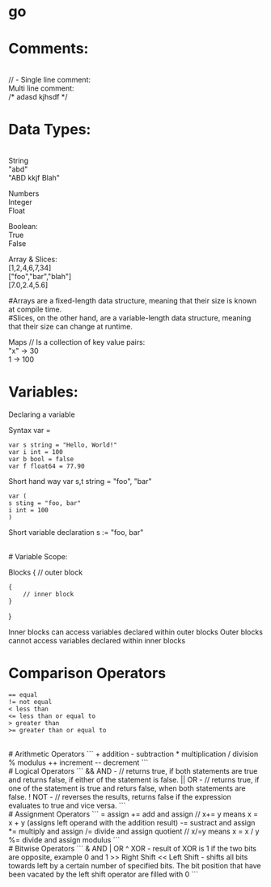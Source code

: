 # go

# Comments:
<br>
// - Single line comment:
<br>
Multi line comment:
<br>
/*
adasd
kjhsdf
*/
<br>

# Data Types:
<br>
String
    <br>
    "abd"
    <br>
    "ABD kkjf Blah"

Numbers
    <br>
    Integer
    <br>
    Float

Boolean:
    <br>
    True
    <br>
    False

Array & Slices:
    <br>
    [1,2,4,6,7,34]
    <br>
    ["foo","bar","blah"]
    <br>
    [7.0,2.4,5.6]

#Arrays are a fixed-length data structure, meaning that their size is known at compile time.
<br>
#Slices, on the other hand, are a variable-length data structure, meaning that their size can change at runtime.

Maps // Is a collection of key value pairs:
    <br>
    "x" -> 30
    <br>
    1 -> 100
<br>

# Variables:

Declaring a variable

Syntax
    var <variable name> <variable type> = <value>

    var s string = "Hello, World!"
    var i int = 100
    var b bool = false
    var f float64 = 77.90

Short hand way
    var s,t string = "foo", "bar"

    var (
    s sting = "foo, bar"
    i int = 100
    )

Short variable declaration
    s := "foo, bar"

<br>
# Variable Scope:

Blocks
{ // outer block

    {
        // inner block
    }

}

Inner blocks can access variables declared within outer blocks
Outer blocks cannot access variables declared within inner blocks
<br>
# Comparison Operators
```
== equal
!= not equal
< less than
<= less than or equal to
> greater than
>= greater than or equal to
```
<br>
# Arithmetic Operators
```
+ addition
- subtraction
* multiplication
/ division
% modulus
++ increment
-- decrement
```
<br>
# Logical Operators
```
&& AND - // returns true, if both statements are true and returns false, if either of the statement is false.
|| OR - // returns true, if one of the statement is true and returs false, when both statements are false.
! NOT - // reverses the results, returns false if the expression evaluates to true and vice versa.
```
<br>
# Assignment Operators
```
= assign
+= add and assign    // x+= y means x = x + y (assigns left operand with the addition result)
-= sustract and assign
*= multiply and assign
/= divide and assign quotient // x/=y means x = x / y
%= divide and assign modulus
```
<br>
# Bitwise Operators
```
& AND
| OR
^ XOR - result of XOR is 1 if the two bits are opposite, example 0 and 1
>> Right Shift
<< Left Shift - shifts all bits towards left by a certain number of specified bits. The bit position that have been vacated by the left shift operator are filled with 0
```

